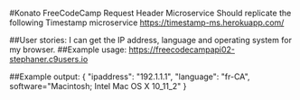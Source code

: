 #Konato FreeCodeCamp Request Header Microservice
Should replicate the following Timestamp microservice https://timestamp-ms.herokuapp.com/

##User stories:
 I can get the IP address, language and operating system for my browser.
##Example usage:
https://freecodecampapi02-stephaner.c9users.io

##Example output:
{ "ipaddress": "192.1.1.1", "language": "fr-CA", software="Macintosh; Intel Mac OS X 10_11_2" }